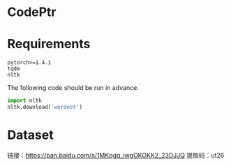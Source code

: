 # CodePtr


# Requirements

```
pytorch>=1.4.1
tqdm
nltk
```

The following code should be run in advance.

```python
import nltk
nltk.download('wordnet')
```

# Dataset

链接：https://pan.baidu.com/s/1MKpgq_iwgOKOKK2_23DJJQ 
提取码：ut26
